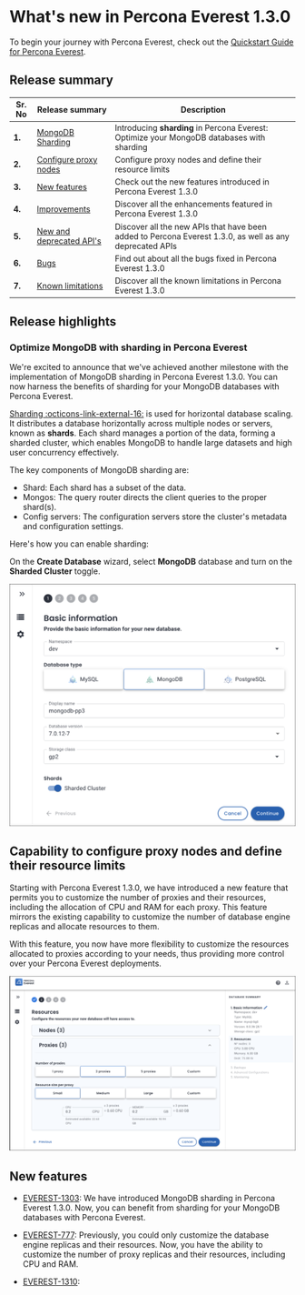 # What's new in Percona Everest 1.3.0

To begin your journey with Percona Everest, check out the [Quickstart Guide for Percona Everest](../quickstart-guide/quick-install.md).


## Release summary

|**Sr. No**|**Release summary**|**Description**|
|---------|---------------------|---------|
| **1.**  |[MongoDB Sharding](#sharding)|Introducing **sharding** in Percona Everest: Optimize your MongoDB databases with sharding|
| **2.**  |[Configure proxy nodes](#capability-to-configure-proxy-nodes-and-define-their-resource-limits)|Configure proxy nodes and define their resource limits|
| **3.**|[New features](#new-features)|Check out the new features introduced in Percona Everest 1.3.0|
| **4.**|[Improvements](#improvements)|Discover all the enhancements featured in Percona Everest 1.3.0|
| **5.**|[New and deprecated API's](#the-latest-in-apis-whats-new-and-whats-deprecated)|Discover all the new APIs that have been added to Percona Everest 1.3.0, as well as any deprecated APIs|
| **6.**|[Bugs](#bugs)|Find out about all the bugs fixed in Percona Everest 1.3.0|
| **7.**|[Known limitations](#known-limitations)|Discover all the known limitations in Percona Everest 1.3.0|


## Release highlights


### Optimize MongoDB with sharding in Percona Everest


We're excited to announce that we've achieved another milestone with the implementation of MongoDB sharding in Percona Everest 1.3.0. You can now harness the benefits of sharding for your MongoDB databases with Percona Everest.

[Sharding  :octicons-link-external-16:](https://docs.mongodb.com/manual/reference/glossary/#term-sharding) is used for horizontal database scaling. It distributes a database horizontally across multiple nodes or servers, known as **shards**. Each shard manages a portion of the data, forming a sharded cluster, which enables MongoDB to handle large datasets and high user concurrency effectively.

The key components of MongoDB sharding are:

- Shard: Each shard has a subset of the data.
- Mongos: The query router directs the client queries to the proper shard(s).
- Config servers: The configuration servers store the cluster's metadata and configuration settings.

Here's how you can enable sharding:

On the **Create Database** wizard, select **MongoDB** database and turn on the **Sharded Cluster** toggle.

![!image](../images/enable_sharding.png)


## Capability to configure proxy nodes and define their resource limits

Starting with Percona Everest 1.3.0, we have introduced a new feature that permits you to customize the number of proxies and their resources, including the allocation of CPU and RAM for each proxy. This feature mirrors the existing capability to customize the number of database engine replicas and allocate resources to them.

With this feature, you now have more flexibility to customize the resources allocated to proxies according to your needs, thus providing more control over your Percona Everest deployments.


![!image](../images/proxies_resources.png)

## New features

- [EVEREST-1303](https://perconadev.atlassian.net/browse/EVEREST-1303): We have introduced MongoDB sharding in Percona Everest 1.3.0. Now, you can benefit from sharding for your MongoDB databases with Percona Everest.

- [EVEREST-777](https://perconadev.atlassian.net/browse/EVEREST-777): Previously, you could only customize the database engine replicas and their resources. Now, you have the ability to customize the number of proxy replicas and their resources, including CPU and RAM.

- [EVEREST-1310](https://perconadev.atlassian.net/browse/EVEREST-1310): 


